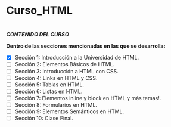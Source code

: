 # Curso_HTML

#

**_CONTENIDO DEL CURSO_**

**Dentro de las secciones mencionadas en las que se desarrolla:**

- [x] Sección 1: Introducción a la Universidad de HTML.
- [ ] Sección 2: Elementos Básicos de HTML.
- [ ] Sección 3: Introducción a HTML con CSS.
- [ ] Sección 4: Links en HTML y CSS.
- [ ] Sección 5: Tablas en HTML.
- [ ] Sección 6: Listas en HTML.
- [ ] Sección 7: Elementos inline y block en HTML y más temas!.
- [ ] Sección 8: Formularios en HTML.
- [ ] Sección 9: Elementos Semánticos en HTML.
- [ ] Sección 10: Clase Final.

#

